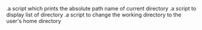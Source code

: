 .a script which prints the absolute path name of current directory
.a script to display list of directory
.a script to change the working directory to the user's home directory 
